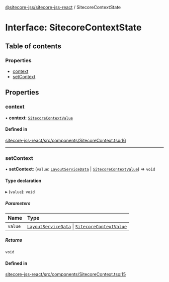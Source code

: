 [@sitecore-jss/sitecore-jss-react](../README.md) / SitecoreContextState

# Interface: SitecoreContextState

## Table of contents

### Properties

- [context](SitecoreContextState.md#context)
- [setContext](SitecoreContextState.md#setcontext)

## Properties

### context

• **context**: [`SitecoreContextValue`](../README.md#sitecorecontextvalue)

#### Defined in

[sitecore-jss-react/src/components/SitecoreContext.tsx:16](https://github.com/Sitecore/jss/blob/fc2e9b60c/packages/sitecore-jss-react/src/components/SitecoreContext.tsx#L16)

___

### setContext

• **setContext**: (`value`: [`LayoutServiceData`](LayoutServiceData.md) \| [`SitecoreContextValue`](../README.md#sitecorecontextvalue)) => `void`

#### Type declaration

▸ (`value`): `void`

##### Parameters

| Name | Type |
| :------ | :------ |
| `value` | [`LayoutServiceData`](LayoutServiceData.md) \| [`SitecoreContextValue`](../README.md#sitecorecontextvalue) |

##### Returns

`void`

#### Defined in

[sitecore-jss-react/src/components/SitecoreContext.tsx:15](https://github.com/Sitecore/jss/blob/fc2e9b60c/packages/sitecore-jss-react/src/components/SitecoreContext.tsx#L15)
